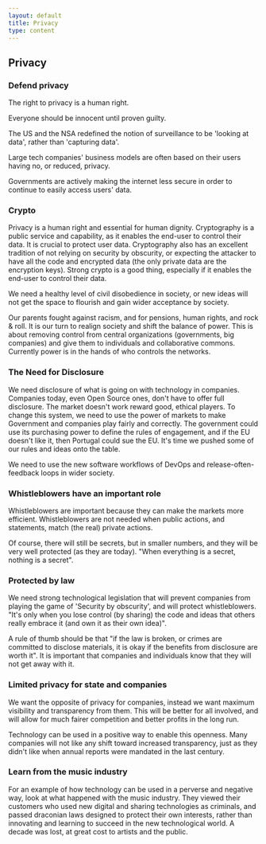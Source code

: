 ```yaml
---
layout: default
title: Privacy
type: content
---
```

## Privacy

### Defend privacy

The right to privacy is a human right.

Everyone should be innocent until proven guilty.

The US and the NSA redefined the notion of surveillance to be 'looking at data', rather than 'capturing data'.

Large tech companies' business models are often based on their users having no, or reduced, privacy.

Governments are actively making the internet less secure in order to continue to easily access users' data.

### Crypto

Privacy is a human right and essential for human dignity.  Cryptography is a public service and capability, as it enables the end-user to control their data. It is crucial to protect user data. Cryptography also has an excellent tradition of not relying on security by obscurity, or expecting the attacker to have all the code and encrypted data (the only private data are the encryption keys).
Strong crypto is a good thing, especially if it enables the end-user to control their data.

We need a healthy level of civil disobedience in society, or new ideas will not get the space to flourish and gain wider acceptance by society.

Our parents fought against racism, and for pensions, human rights, and rock & roll.  It is our turn to realign society and shift the balance of power. This is about removing control from central organizations (governments, big companies) and give them to individuals and collaborative commons. Currently power is in the hands of who controls the networks.


### The Need for Disclosure

We need disclosure of what is going on with technology in companies. Companies today, even Open Source ones, don't have to offer full disclosure. The market doesn't work reward good, ethical players. To change this system, we need to use the power of markets to make Government and companies play fairly and correctly.  The government could use its purchasing power to define the rules of engagement, and if the EU doesn't like it, then Portugal could sue the EU. It's time we pushed some of our rules and ideas onto the table.

We need to use the new software workflows of DevOps and release-often-feedback loops in wider society.

### Whistleblowers have an important role

Whistleblowers are important because they can make the markets more efficient. Whistleblowers are not needed when public actions, and statements, match (the real) private actions.

Of course, there will still be secrets, but in smaller numbers, and they will be very well protected (as they are today). "When everything is a secret, nothing is a secret".

### Protected by law

We need strong technological legislation that will prevent companies from playing the game of 'Security by obscurity', and will protect whistleblowers. "It's only when you lose control (by sharing) the code and ideas that others really embrace it (and own it as their own idea)".

A rule of thumb should be that "if the law is broken, or crimes are committed to disclose materials, it is okay if the benefits from disclosure are worth it". It is important that companies and individuals know that they will not get away with it.

### Limited privacy for state and companies

We want the opposite of privacy for companies, instead we want maximum visibility and transparency from them. This will be better for all involved, and will allow for much fairer competition and better profits in the long run.    

Technology can be used in a positive way to enable this openness. Many companies will not like any shift toward increased transparency, just as they didn't like when annual reports were mandated in the last century.

### Learn from the music industry

For an example of how technology can be used in a perverse and negative way, look at what happened with the music industry. They viewed their customers who used new digital and sharing technologies as criminals, and passed draconian laws designed to protect their own interests, rather than innovating and learning to succeed in the new technological world. A decade was lost, at great cost to artists and the public.
